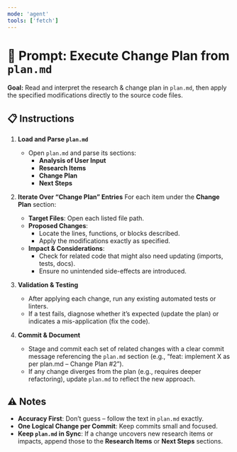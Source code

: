 ```yaml
---
mode: 'agent'
tools: ['fetch']
---
```


# 🧭 Prompt: Execute Change Plan from `plan.md`

**Goal:**
Read and interpret the research & change plan in `plan.md`, then apply the specified modifications directly to the source code files.

## 📋 Instructions

1. **Load and Parse `plan.md`**
   - Open `plan.md` and parse its sections:
     - **Analysis of User Input**
     - **Research Items**
     - **Change Plan**
     - **Next Steps**

2. **Iterate Over “Change Plan” Entries**
   For each item under the **Change Plan** section:
   - **Target Files**: Open each listed file path.
   - **Proposed Changes**:
     - Locate the lines, functions, or blocks described.
     - Apply the modifications exactly as specified.
   - **Impact & Considerations**:
     - Check for related code that might also need updating (imports, tests, docs).
     - Ensure no unintended side-effects are introduced.

3. **Validation & Testing**
   - After applying each change, run any existing automated tests or linters.
   - If a test fails, diagnose whether it’s expected (update the plan) or indicates a mis-application (fix the code).

4. **Commit & Document**
   - Stage and commit each set of related changes with a clear commit message referencing the `plan.md` section (e.g., “feat: implement X as per plan.md – Change Plan #2”).
   - If any change diverges from the plan (e.g., requires deeper refactoring), update `plan.md` to reflect the new approach.

## ⚠️ Notes

- **Accuracy First**: Don’t guess – follow the text in `plan.md` exactly.
- **One Logical Change per Commit**: Keep commits small and focused.
- **Keep `plan.md` in Sync**: If a change uncovers new research items or impacts, append those to the **Research Items** or **Next Steps** sections.
